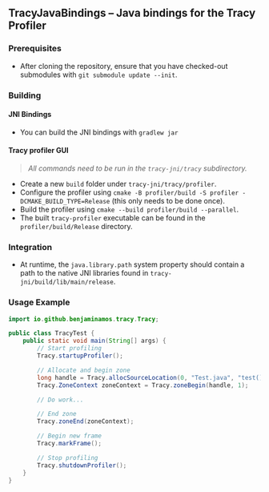 ## TracyJavaBindings – Java bindings for the Tracy Profiler
### Prerequisites
- After cloning the repository, ensure that you have checked-out submodules with `git submodule update --init`.
### Building
#### JNI Bindings
- You can build the JNI bindings with `gradlew jar`
#### Tracy profiler GUI
> _All commands need to be run in the `tracy-jni/tracy` subdirectory._
- Create a new `build` folder under `tracy-jni/tracy/profiler`.
- Configure the profiler using `cmake -B profiler/build -S profiler -DCMAKE_BUILD_TYPE=Release` (this only needs to be done once).
- Build the profiler using `cmake --build profiler/build --parallel`.
- The built `tracy-profiler` executable can be found in the `profiler/build/Release` directory.

### Integration
- At runtime, the `java.library.path` system property should contain a path to the native JNI libraries found in `tracy-jni/build/lib/main/release`.
### Usage Example
```java
import io.github.benjaminamos.tracy.Tracy;

public class TracyTest {
    public static void main(String[] args) {
        // Start profiling
        Tracy.startupProfiler();

        // Allocate and begin zone
        long handle = Tracy.allocSourceLocation(0, "Test.java", "test()", "Test!", 0);
        Tracy.ZoneContext zoneContext = Tracy.zoneBegin(handle, 1);

        // Do work...

        // End zone
        Tracy.zoneEnd(zoneContext);

        // Begin new frame
        Tracy.markFrame();

        // Stop profiling
        Tracy.shutdownProfiler();
    }
}
```